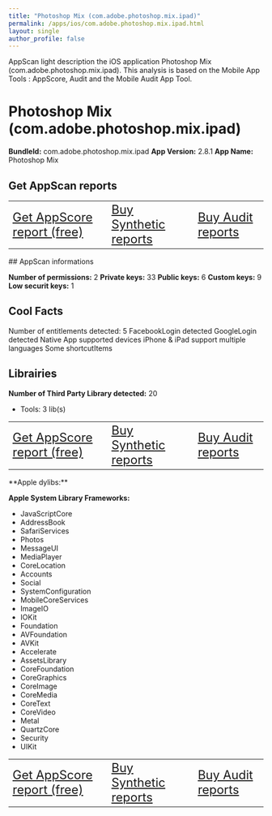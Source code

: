 ```yaml
---
title: "Photoshop Mix (com.adobe.photoshop.mix.ipad)"
permalink: /apps/ios/com.adobe.photoshop.mix.ipad.html
layout: single
author_profile: false
---
```

AppScan light description the iOS application Photoshop Mix (com.adobe.photoshop.mix.ipad). This analysis is based on the Mobile App Tools : AppScore, Audit and the Mobile Audit App Tool.

# Photoshop Mix (com.adobe.photoshop.mix.ipad)

**BundleId:** com.adobe.photoshop.mix.ipad
**App Version:** 2.8.1
**App Name:** Photoshop Mix


## Get AppScan reports
<table>
	<tr>
	<td> <a target="_blank" id="get-appscore-report" href="/appscore-evaluation-appstore-one-app.html?bundleID=com.adobe.photoshop.mix.ipad" class="btn btn--inverse" style="font-size: 1.5em;"> Get AppScore report (free)</a> </td>
	<td> <a target="_blank" id="get-synthetic-reports" href="/appstore-app.html?bundleID=com.adobe.photoshop.mix.ipad" class="btn btn--info" style="font-size: 1.5em;"> Buy Synthetic reports</a></td>
	<td> <a target="_blank" id="get-audit-reports" href="/appstore-app.html?bundleID=com.adobe.photoshop.mix.ipad" class="btn btn--success" style="font-size: 1.5em;"> Buy Audit reports</a>  </td>
</tr></table>
## AppScan informations 

**Number of permissions:** 2
**Private keys:** 33
**Public keys:** 6
**Custom keys:** 9
**Low securit keys:** 1
  


## Cool Facts

Number of entitlements detected: 5
FacebookLogin detected
GoogleLogin detected
Native App
supported devices iPhone & iPad
support multiple languages
Some shortcutItems 
  


## Librairies 
**Number of Third Party Library detected:** 20
- Tools: 3 lib(s)

<table>
	<tr>
	<td> <a target="_blank" id="get-appscore-report" href="/appscore-evaluation-appstore-one-app.html?bundleID=com.adobe.photoshop.mix.ipad" class="btn btn--inverse" style="font-size: 1.5em;"> Get AppScore report (free)</a> </td>
	<td> <a target="_blank" id="get-synthetic-reports" href="/appstore-app.html?bundleID=com.adobe.photoshop.mix.ipad" class="btn btn--info" style="font-size: 1.5em;"> Buy Synthetic reports</a></td>
	<td> <a target="_blank" id="get-audit-reports" href="/appstore-app.html?bundleID=com.adobe.photoshop.mix.ipad" class="btn btn--success" style="font-size: 1.5em;"> Buy Audit reports</a>  </td>
</tr></table>
**Apple dylibs:**


**Apple System Library Frameworks:**
- JavaScriptCore
- AddressBook
- SafariServices
- Photos
- MessageUI
- MediaPlayer
- CoreLocation
- Accounts
- Social
- SystemConfiguration
- MobileCoreServices
- ImageIO
- IOKit
- Foundation
- AVFoundation
- AVKit
- Accelerate
- AssetsLibrary
- CoreFoundation
- CoreGraphics
- CoreImage
- CoreMedia
- CoreText
- CoreVideo
- Metal
- QuartzCore
- Security
- UIKit


  
<table>
	<tr>
	<td> <a target="_blank" id="get-appscore-report" href="/appscore-evaluation-appstore-one-app.html?bundleID=com.adobe.photoshop.mix.ipad" class="btn btn--inverse" style="font-size: 1.5em;"> Get AppScore report (free)</a> </td>
	<td> <a target="_blank" id="get-synthetic-reports" href="/appstore-app.html?bundleID=com.adobe.photoshop.mix.ipad" class="btn btn--info" style="font-size: 1.5em;"> Buy Synthetic reports</a></td>
	<td> <a target="_blank" id="get-audit-reports" href="/appstore-app.html?bundleID=com.adobe.photoshop.mix.ipad" class="btn btn--success" style="font-size: 1.5em;"> Buy Audit reports</a>  </td>
</tr></table>


